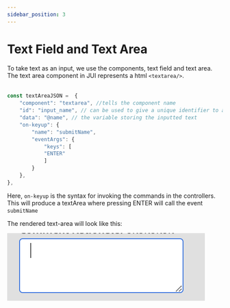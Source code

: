 ```yaml
---
sidebar_position: 3
---
```


# Text Field and Text Area

To take text as an input, we use the components, text field and text area.
The text area component in JUI represents a html `<textarea/>`.

```js title="textArea.js"

const textAreaJSON =  {
    "component": "textarea", //tells the component name
    "id": "input_name", // can be used to give a unique identifier to a component
    "data": "@name", // the variable storing the inputted text
    "on-keyup": {
        "name": "submitName",
        "eventArgs": {
            "keys": [
            "ENTER"
            ]
        }
    },
},

```
Here, `on-keyup` is the syntax for invoking the commands in the controllers.
This will produce a textArea where pressing ENTER will call the event `submitName`

The rendered text-area will look like this:

![text-area](imgs/text_area.png "Text area")